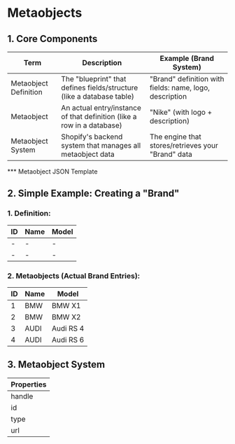 # Metaobjects

## 1. Core Components

|Term|Description|Example (Brand System)|
|----|-----------|----------------------|
|Metaobject Definition|The "blueprint" that defines fields/structure (like a database table)|"Brand" definition with fields: name, logo, description|
|Metaobject           |An actual entry/instance of that definition (like a row in a database)|"Nike" (with logo + description)|
|Metaobject System    |Shopify's backend system that manages all metaobject data|The engine that stores/retrieves your "Brand" data|

*** Metaobject JSON Template

## 2. Simple Example: Creating a "Brand"
### 1. Definition:  
|ID  |Name  |Model   |
|----|------|--------|
|  - |  -   |   -    |
|  - |  -   |   -    |

### 2. Metaobjects (Actual Brand Entries):
|ID  |Name  |Model      |
|----|------|-----------|
|  1 |BMW   |BMW X1     |
|  2 |BMW   |BMW X2     |
|  3 |AUDI  |Audi RS 4  |
|  4 |AUDI  |Audi RS 6  |

## 3. Metaobject System
|Properties|
|----      |
|handle    |
|id        |
|type      |
|url       |



